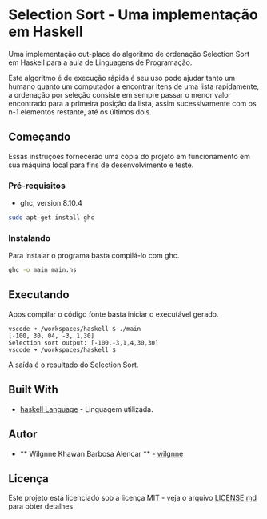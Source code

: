 ﻿
# Selection Sort - Uma implementação em Haskell

Uma implementação out-place do algoritmo de ordenação Selection Sort em Haskell para a aula de Linguagens de Programação.

Este algoritmo é de execução rápida é seu uso pode ajudar tanto um humano quanto um computador a encontrar itens de uma lista rapidamente, a ordenação por seleção consiste em sempre passar o menor valor encontrado para a primeira posição da lista, assim sucessivamente com os n-1 elementos restante, até os últimos dois.

## Começando

Essas instruções fornecerão uma cópia do projeto em funcionamento em sua máquina local para fins de desenvolvimento e teste.

### Pré-requisitos

- ghc, version 8.10.4
```bash
sudo apt-get install ghc
```

### Instalando

Para instalar o programa basta compilá-lo com ghc.

```bash
ghc -o main main.hs
```

## Executando

Apos compilar o código fonte basta iniciar o executável gerado.
```
vscode ➜ /workspaces/haskell $ ./main 
[-100, 30, 04, -3, 1,30]
Selection sort output: [-100,-3,1,4,30,30]
vscode ➜ /workspaces/haskell $ 
```

A saída é o resultado do Selection Sort.

## Built With

* [haskell Language](#https://www.haskell.org/) - Linguagem utilizada.

## Autor

* ** Wilgnne Khawan Barbosa Alencar **  - [wilgnne](https://github.com/wilgnne)

## Licença

Este projeto está licenciado sob a licença MIT - veja o arquivo [LICENSE.md](LICENSE.md) para obter detalhes

